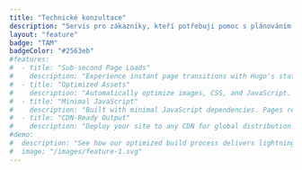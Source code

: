 ```yaml
---
title: "Technické konzultace"
description: "Servis pro zákazníky, kteří potřebují pomoc s plánováním a úspěšným nasazením svého softwaru nebo infrastruktury. TAM slouží jako jednotné kontaktní místo pro zákazníky, protože jejich technologické potřeby se vyvíjejí."
layout: "feature"
badge: "TAM"
badgeColor: "#2563eb"
#features:
#  - title: "Sub-second Page Loads"
#    description: "Experience instant page transitions with Hugo's static site generation. Pages load in milliseconds, ensuring visitors stay engaged."
#  - title: "Optimized Assets"
#    description: "Automatically optimize images, CSS, and JavaScript. Reduce file sizes without compromising quality for faster load times."
#  - title: "Minimal JavaScript"
#    description: "Built with minimal JavaScript dependencies. Pages remain fast and functional while keeping the bundle size small."
#  - title: "CDN-Ready Output"
#    description: "Deploy your site to any CDN for global distribution. Static files are optimized for edge caching and maximum performance."
#demo:
#  description: "See how our optimized build process delivers lightning-fast page loads and smooth transitions."
#  image: "/images/feature-1.svg"
---
```

